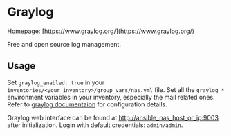 # Graylog

Homepage: [https://www.graylog.org/](https://www.graylog.org/)

Free and open source log management.

## Usage

Set `graylog_enabled: true` in your `inventories/<your_inventory>/group_vars/nas.yml` file.
Set all the `graylog_*` environment variables in your inventory, especially the mail related ones. Refer to [graylog documentaion](https://graylog.org/docs/config/) for configuration details.

Graylog web interface can be found at [http://ansible_nas_host_or_ip:9003](http://ansible_nas_host_or_ip:9003) after initialization. Login with default credentials: `admin/admin`.
